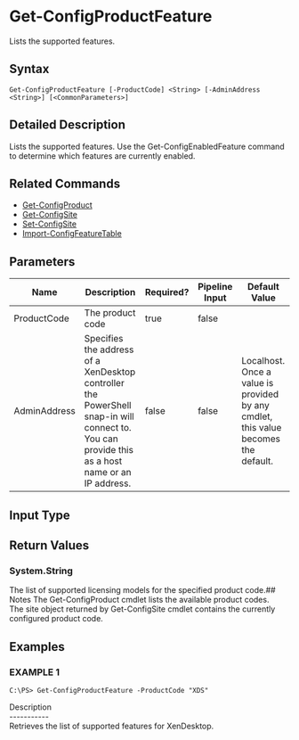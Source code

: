 ﻿# Get-ConfigProductFeature

   Lists the supported features.

## Syntax
```
Get-ConfigProductFeature [-ProductCode] <String> [-AdminAddress <String>] [<CommonParameters>]
```

## Detailed Description
   Lists the supported features. Use the Get-ConfigEnabledFeature command to determine which features are currently enabled.

## Related Commands
  * [Get-ConfigProduct](Get-ConfigProduct/)
  * [Get-ConfigSite](Get-ConfigSite/)
  * [Set-ConfigSite](Set-ConfigSite/)
  * [Import-ConfigFeatureTable](Import-ConfigFeatureTable/)
## Parameters

| Name   | Description | Required? | Pipeline Input | Default Value |
| --- | --- | --- | --- | --- |
| ProductCode | The product code | true | false |  |
| AdminAddress | Specifies the address of a XenDesktop controller the PowerShell snap-in will connect to. You can provide this as a host name or an IP address. | false | false | Localhost. Once a value is provided by any cmdlet, this value becomes the default. |

## Input Type
### 
   
## Return Values
### System.String
   The list of supported licensing models for the specified product code.## Notes
   The Get-ConfigProduct cmdlet lists the available product codes.<br>    The site object returned by Get-ConfigSite cmdlet contains the currently configured product code.
## Examples

### EXAMPLE 1
```
C:\PS> Get-ConfigProductFeature -ProductCode "XDS"
```
   Description<br>-----------<br>Retrieves the list of supported features for XenDesktop.
